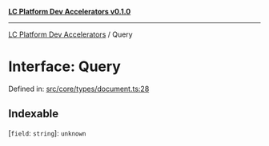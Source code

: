 [**LC Platform Dev Accelerators v0.1.0**](../README.md)

***

[LC Platform Dev Accelerators](../globals.md) / Query

# Interface: Query

Defined in: [src/core/types/document.ts:28](https://github.com/stainedhead/lc-platform-dev-accelerators/blob/12c3626979e745866113de19cb4bb33222f28139/src/core/types/document.ts#L28)

## Indexable

\[`field`: `string`\]: `unknown`
